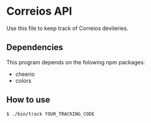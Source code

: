 Correios API
============

Use this file to keep track of Correios devileries.


Dependencies
------------

This program depends on the folowing npm packages:

* cheerio
* colors

How to use
----------

```bash
$ ./bin/track YOUR_TRACKING_CODE
```
